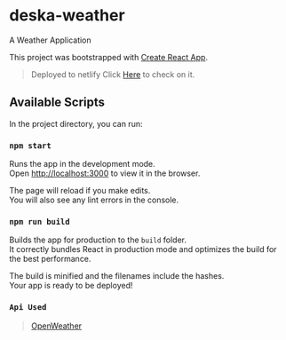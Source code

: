 # deska-weather
A Weather Application

This project was bootstrapped with [Create React App](https://github.com/facebook/create-react-app).

> Deployed to netlify
> Click [Here](https://epic-galileo-ec159b.netlify.app/) to check on it.

## Available Scripts

In the project directory, you can run:

### `npm start`

Runs the app in the development mode.<br />
Open [http://localhost:3000](http://localhost:3000) to view it in the browser.

The page will reload if you make edits.<br />
You will also see any lint errors in the console.

### `npm run build`

Builds the app for production to the `build` folder.<br />
It correctly bundles React in production mode and optimizes the build for the best performance.

The build is minified and the filenames include the hashes.<br />
Your app is ready to be deployed!

### `Api Used`
> [OpenWeather](https://openweathermap.org/)